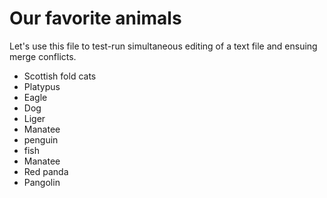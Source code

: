 # Our favorite animals

Let's use this file to test-run simultaneous editing of a text file and ensuing merge conflicts.

- Scottish fold cats
- Platypus
- Eagle
- Dog
- Liger
- Manatee
- penguin
- fish
- Manatee
- Red panda
- Pangolin
